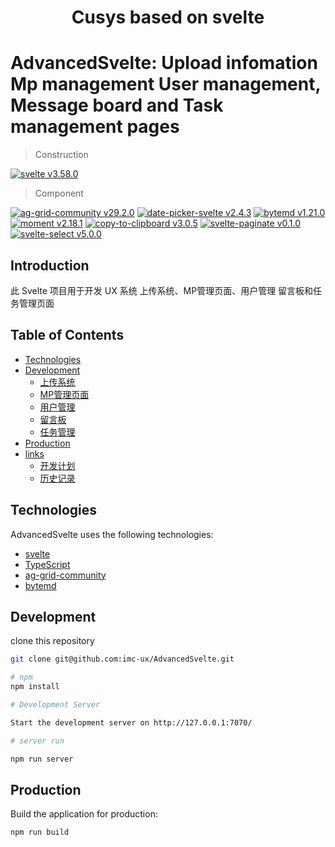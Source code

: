 <h1 align="center">Cusys based on svelte</h1>

# AdvancedSvelte: Upload infomation  Mp management  User management, Message board and Task management pages

> Construction

[![svelte v3.58.0](https://img.shields.io/badge/svelte-v3.58.0-00DC82.svg)](https://svelte.dev/)

> Component

[![ag-grid-community v29.2.0](https://img.shields.io/badge/agGridCommunity-v29.2.0-c5c8a9.svg)](https://www.ag-grid.com/)
[![date-picker-svelte v2.4.3](https://img.shields.io/badge/datePickerSvelte-v2.4.3-f7bc99.svg)](https://madewithsvelte.com/date-picker-svelte)
[![bytemd v1.21.0](https://img.shields.io/badge/bytemd-v1.21.0-eeeadf.svg)](https://bytemd.js.org/)
[![moment v2.18.1](https://img.shields.io/badge/moment-v2.18.1-e1a6a2.svg)](https://momentjs.com/)
[![copy-to-clipboard v3.0.5](https://img.shields.io/badge/copyToClipboard-v3.0.5-e1a6a2.svg)](https://www.npmjs.com/package/copy-to-clipboard)
[![svelte-paginate v0.1.0](https://img.shields.io/badge/sveltePaginate-v0.1.0-eeeadf.svg)](https://www.npmjs.com/package/svelte-paginate)
[![svelte-select v5.0.0](https://img.shields.io/badge/svelteSelect-v5.0.0-c5c8a9.svg)](https://github.com/rob-balfre/svelte-select)

## Introduction

此 Svelte 项目用于开发 UX 系统 上传系统、MP管理页面、用户管理 留言板和任务管理页面

## Table of Contents

- [Technologies](#Technologies)
- [Development](#Development)
  - [上传系统](http://127.0.0.1:7070/uploadSvelte.html)
  - [MP管理页面](http://127.0.0.1:7070/mpPageManageMain.html)
  - [用户管理](http://127.0.0.1:7070/userMgmtMain.html)
  - [留言板](http://127.0.0.1:7070/messageBoard.html)
  - [任务管理](http://127.0.0.1:7070/taskMgmtMain.html)
- [Production](#Production)
- [links](#)
  - [开发计划](docs/TodoList.md)
  - [历史记录](docs/CHANGELOG.md)

## Technologies

AdvancedSvelte uses the following technologies:

- [svelte](https://svelte.dev/)
- [TypeScript](https://www.typescriptlang.org)
- [ag-grid-community](https://www.ag-grid.com/)
- [bytemd](https://bytemd.js.org/)

## Development

clone this repository

```bash
git clone git@github.com:imc-ux/AdvancedSvelte.git

# npm
npm install

# Development Server

Start the development server on http://127.0.0.1:7070/

# server run

npm run server 

```

## Production

Build the application for production:

```bash
npm run build
```

